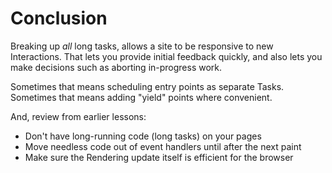 # Conclusion

Breaking up *all* long tasks, allows a site to be responsive to new Interactions. That lets you provide initial feedback quickly, and also lets you make decisions such as aborting in-progress work.

Sometimes that means scheduling entry points as separate Tasks.
Sometimes that means adding "yield" points where convenient.

And, review from earlier lessons:

* Don't have long-running code (long tasks) on your pages
* Move needless code out of event handlers until after the next paint
* Make sure the Rendering update itself is efficient for the browser
